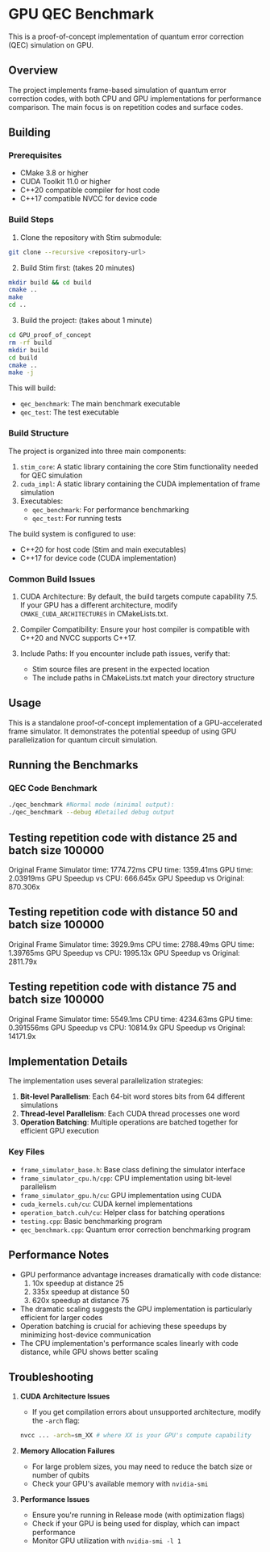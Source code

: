 # GPU QEC Benchmark

This is a proof-of-concept implementation of quantum error correction (QEC) simulation on GPU.

## Overview

The project implements frame-based simulation of quantum error correction codes, with both CPU and GPU implementations for performance comparison. The main focus is on repetition codes and surface codes.

## Building

### Prerequisites

- CMake 3.8 or higher
- CUDA Toolkit 11.0 or higher
- C++20 compatible compiler for host code
- C++17 compatible NVCC for device code

### Build Steps

1. Clone the repository with Stim submodule:
```bash
git clone --recursive <repository-url>
```

2. Build Stim first: (takes 20 minutes)
```bash
mkdir build && cd build
cmake ..
make
cd ..
```

3. Build the project: (takes about 1 minute)
```bash
cd GPU_proof_of_concept
rm -rf build
mkdir build
cd build
cmake ..
make -j
```

This will build:
- `qec_benchmark`: The main benchmark executable
- `qec_test`: The test executable

### Build Structure

The project is organized into three main components:

1. `stim_core`: A static library containing the core Stim functionality needed for QEC simulation
2. `cuda_impl`: A static library containing the CUDA implementation of frame simulation
3. Executables:
   - `qec_benchmark`: For performance benchmarking
   - `qec_test`: For running tests

The build system is configured to use:
- C++20 for host code (Stim and main executables)
- C++17 for device code (CUDA implementation)

### Common Build Issues

1. CUDA Architecture: By default, the build targets compute capability 7.5. If your GPU has a different architecture, modify `CMAKE_CUDA_ARCHITECTURES` in CMakeLists.txt.

2. Compiler Compatibility: Ensure your host compiler is compatible with C++20 and NVCC supports C++17.

3. Include Paths: If you encounter include path issues, verify that:
   - Stim source files are present in the expected location
   - The include paths in CMakeLists.txt match your directory structure

## Usage

This is a standalone proof-of-concept implementation of a GPU-accelerated frame simulator. It demonstrates the potential speedup of using GPU parallelization for quantum circuit simulation.

## Running the Benchmarks

### QEC Code Benchmark
```bash
./qec_benchmark #Normal mode (minimal output):
./qec_benchmark --debug #Detailed debug output
```
Testing repetition code with distance 25 and batch size 100000
----------------------------------------
Original Frame Simulator time: 1774.72ms
CPU time: 1359.41ms
GPU time: 2.03919ms
GPU Speedup vs CPU: 666.645x
GPU Speedup vs Original: 870.306x

Testing repetition code with distance 50 and batch size 100000
----------------------------------------
Original Frame Simulator time: 3929.9ms
CPU time: 2788.49ms
GPU time: 1.39765ms
GPU Speedup vs CPU: 1995.13x
GPU Speedup vs Original: 2811.79x

Testing repetition code with distance 75 and batch size 100000
----------------------------------------
Original Frame Simulator time: 5549.1ms
CPU time: 4234.63ms
GPU time: 0.391556ms
GPU Speedup vs CPU: 10814.9x
GPU Speedup vs Original: 14171.9x

## Implementation Details

The implementation uses several parallelization strategies:

1. **Bit-level Parallelism**: Each 64-bit word stores bits from 64 different simulations
2. **Thread-level Parallelism**: Each CUDA thread processes one word
3. **Operation Batching**: Multiple operations are batched together for efficient GPU execution

### Key Files

- `frame_simulator_base.h`: Base class defining the simulator interface
- `frame_simulator_cpu.h/cpp`: CPU implementation using bit-level parallelism
- `frame_simulator_gpu.h/cu`: GPU implementation using CUDA
- `cuda_kernels.cuh/cu`: CUDA kernel implementations
- `operation_batch.cuh/cu`: Helper class for batching operations
- `testing.cpp`: Basic benchmarking program
- `qec_benchmark.cpp`: Quantum error correction benchmarking program

## Performance Notes

- GPU performance advantage increases dramatically with code distance:
  1. 10x speedup at distance 25
  2. 335x speedup at distance 50
  3. 620x speedup at distance 75
- The dramatic scaling suggests the GPU implementation is particularly efficient for larger codes
- Operation batching is crucial for achieving these speedups by minimizing host-device communication
- The CPU implementation's performance scales linearly with code distance, while GPU shows better scaling

## Troubleshooting

1. **CUDA Architecture Issues**
   - If you get compilation errors about unsupported architecture, modify the `-arch` flag:
   ```bash
   nvcc ... -arch=sm_XX # where XX is your GPU's compute capability
   ```

2. **Memory Allocation Failures**
   - For large problem sizes, you may need to reduce the batch size or number of qubits
   - Check your GPU's available memory with `nvidia-smi`

3. **Performance Issues**
   - Ensure you're running in Release mode (with optimization flags)
   - Check if your GPU is being used for display, which can impact performance
   - Monitor GPU utilization with `nvidia-smi -l 1`